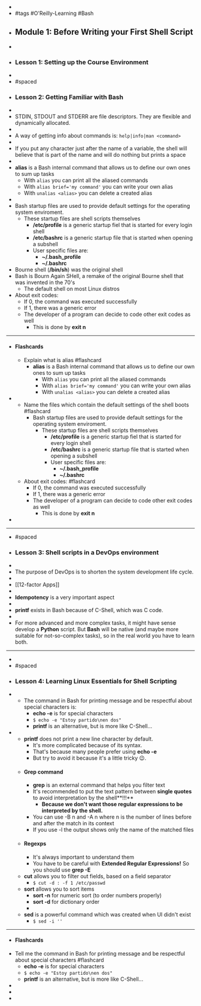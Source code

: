 -
- #tags #O'Reilly-Learning #Bash
- ## Module 1: Before Writing your First Shell Script
-
- ### Lesson 1: Setting up the Course Environment
-
- #spaced
- ### Lesson 2: Getting Familiar with Bash
-
- STDIN, STDOUT and STDERR are file descriptors. They are flexible and dynamically allocated.
-
- A way of getting info about commands is: `help|info|man <command>`
-
- If you put any character just after the name of a variable, the shell will believe that is part of the name and will do nothing but prints a space
-
- **alias** is a Bash internal command that allows us to define our own ones to sum up tasks
	- With `alias` you can print all the aliased commands
	- With `alias brief='my command'` you can write your own alias
	- With `unalias <alias>` you can delete a created alias
-
- Bash startup files are used to provide default settings for the operating system enviroment.
	- These startup files are shell scripts themselves
		- **/etc/profile** is a generic startup fiel that is started for every login shell
		- **/etc/bashrc** is a generic startup file that is started when opening a subshell
		- User specific files are:
			- **~/.bash_profile**
			- **~/.bashrc**
- Bourne shell (**/bin/sh**) was the original shell
- Bash is Bourn Again SHell, a remake of the original Bourne shell that was invented in the 70's
	- The default shell on most Linux distros
- About exit codes:
	- If 0, the command was executed successfully
	- If 1, there was a generic error
	- The developer of a program can decide to code other exit codes as well
		- This is done by **exit n**
- ---
- #### Flashcards
	- Explain what is alias #flashcard
		- **alias** is a Bash internal command that allows us to define our own ones to sum up tasks
			- With `alias` you can print all the aliased commands
			- With `alias brief='my command'` you can write your own alias
			- With `unalias <alias>` you can delete a created alias
-
	- Name the files which contain the default settings of the shell boots #flashcard
		- Bash startup files are used to provide default settings for the operating system enviroment.
			- These startup files are shell scripts themselves
				- **/etc/profile** is a generic startup fiel that is started for every login shell
				- **/etc/bashrc** is a generic startup file that is started when opening a subshell
				- User specific files are:
					- **~/.bash_profile**
					- **~/.bashrc**
	- About exit codes: #flashcard
		- If 0, the command was executed successfully
		- If 1, there was a generic error
		- The developer of a program can decide to code other exit codes as well
			- This is done by **exit n**
-
- ---
- #spaced
- ### Lesson 3: Shell scripts in a DevOps environment
-
- The purpose of DevOps is to shorten the system development life cycle.
-
- [[12-factor Apps]]
-
- **Idempotency** is a very important aspect
-
- **printf** exists in Bash because of C-Shell, which was C code.
-
- For more advanced and more complex tasks, it might have sense develop a **Python** script. But **Bash** will be native (and maybe more suitable for not-so-complex tasks), so in the real world you have to learn both.
- ---
-
- #spaced
- ### Lesson 4: Learning Linux Essentials for Shell Scripting
-
	- The command in Bash for printing message and be respectful about special characters is:
		- **echo -e** is for special characters
		- `$ echo -e "Estoy partido\nen dos"`
		- **printf** is an alternative, but is more like C-Shell...
-
	- **printf** does not print a new line character by default.
		- It's more complicated because of its syntax.
		- That's because many people prefer using **echo -e**
		- But try to avoid it because it's a little tricky 😉.
	- #### Grep command
		- **grep** is an external command that helps you filter text
		- It's recommended to put the text pattern between **single quotes** to avoid interpretation by the shell**!!!**
			- **Because we don't want those regular expressions to be interpreted by the shell.**
		- You can use -B n and -A n where n is the number of lines before and after the match in its context
		- If you use -l the output shows only the name of the matched files
	- #### Regexps
		- It's always important to understand them
		- You have to be careful with **Extended Regular Expressions!** So you should use **grep -E**
	- **cut** allows you to filter out fields, based on a field separator
		- `$ cut -d : -f 1 /etc/passwd`
	- **sort** allows you to sort items
		- **sort -n** for numeric sort (to order numbers properly)
		- **sort -d** for dictionary order
		-
	- **sed** is a powerful command which was created when UI didn't exist
		- `$ sed -i ''`
- ---
- #### Flashcards
- Tell me the command in Bash for printing message and be respectful about special characters #flashcard
	- **echo -e** is for special characters
	- `$ echo -e "Estoy partido\nen dos"`
	- **printf** is an alternative, but is more like C-Shell...
-
-
-